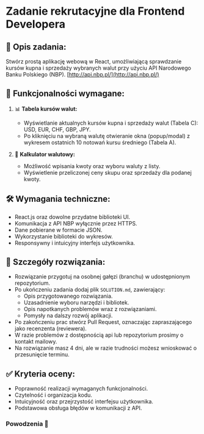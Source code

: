 # Zadanie rekrutacyjne dla Frontend Developera

## 📌 Opis zadania:

Stwórz prostą aplikację webową w React, umożliwiającą sprawdzanie kursów kupna i sprzedaży wybranych walut przy użyciu API Narodowego Banku Polskiego (NBP). [http://api.nbp.pl/](http://api.nbp.pl/)

## 🎯 Funkcjonalności wymagane:

1. 📊 **Tabela kursów walut:**

   - Wyświetlanie aktualnych kursów kupna i sprzedaży walut (Tabela C): USD, EUR, CHF, GBP, JPY.
   - Po kliknięciu na wybraną walutę otwieranie okna (popup/modal) z wykresem ostatnich 10 notowań kursu średniego (Tabela A).

2. 🧮 **Kalkulator walutowy:**
   - Możliwość wpisania kwoty oraz wyboru waluty z listy.
   - Wyświetlenie przeliczonej ceny skupu oraz sprzedaży dla podanej kwoty.

## 🛠️ Wymagania techniczne:

- React.js oraz dowolne przydatne biblioteki UI.
- Komunikacja z API NBP wyłącznie przez HTTPS.
- Dane pobierane w formacie JSON.
- Wykorzystanie biblioteki do wykresów.
- Responsywny i intuicyjny interfejs użytkownika.

## 📖 Szczegóły rozwiązania:

- Rozwiązanie przygotuj na osobnej gałęzi (branchu) w udostępnionym repozytorium.
- Po ukończeniu zadania dodaj plik `SOLUTION.md`, zawierający:
  - Opis przygotowanego rozwiązania.
  - Uzasadnienie wyboru narzędzi i bibliotek.
  - Opis napotkanych problemów wraz z rozwiązaniami.
  - Pomysły na dalszy rozwój aplikacji.
- Po zakończeniu prac stwórz Pull Request, oznaczając zapraszającego jako recenzenta (reviewera).
- W razie problemów z dostępnością api lub repozytorium prosimy o kontakt mailowy.
- Na rozwiązanie masz 4 dni, ale w razie trudności możesz wnioskować o przesunięcie terminu.

## ✅ Kryteria oceny:

- Poprawność realizacji wymaganych funkcjonalności.
- Czytelność i organizacja kodu.
- Intuicyjność oraz przejrzystość interfejsu użytkownika.
- Podstawowa obsługa błędów w komunikacji z API.

### Powodzenia 💪

